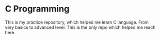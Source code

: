 
# C Programming

This is my practice repository, which helped me learn C language. 
From very basics to advanced level. This is the only repo which helped me reach here.

